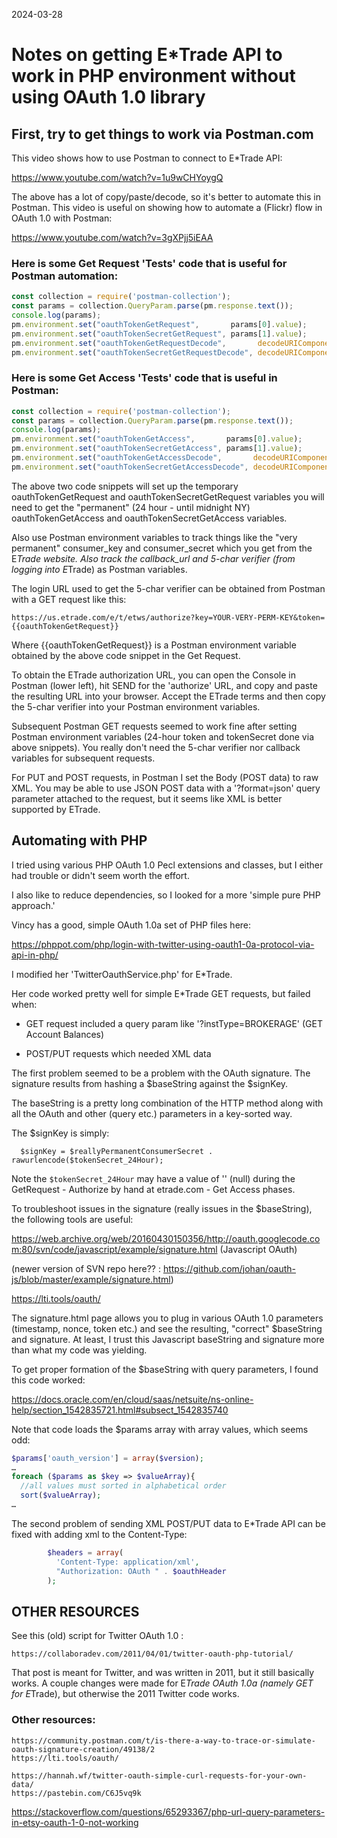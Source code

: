 2024-03-28

# Notes on getting E*Trade API to work in PHP environment without using OAuth 1.0 library

## First, try to get things to work via Postman.com

This video shows how to use Postman to connect to E*Trade API:

  https://www.youtube.com/watch?v=1u9wCHYoygQ

The above has a lot of copy/paste/decode, so it's better to automate this in Postman.  This video is useful on showing how to automate a (Flickr) flow in OAuth 1.0 with Postman:

  https://www.youtube.com/watch?v=3gXPjj5iEAA

### Here is some Get Request 'Tests' code that is useful for Postman automation:

```javascript
const collection = require('postman-collection');
const params = collection.QueryParam.parse(pm.response.text());
console.log(params);
pm.environment.set("oauthTokenGetRequest",       params[0].value);
pm.environment.set("oauthTokenSecretGetRequest", params[1].value);
pm.environment.set("oauthTokenGetRequestDecode",       decodeURIComponent(params[0].value));
pm.environment.set("oauthTokenSecretGetRequestDecode", decodeURIComponent(params[1].value));
```

### Here is some Get Access 'Tests' code that is useful in Postman:

```javascript
const collection = require('postman-collection');
const params = collection.QueryParam.parse(pm.response.text());
console.log(params);
pm.environment.set("oauthTokenGetAccess",       params[0].value);
pm.environment.set("oauthTokenSecretGetAccess", params[1].value);
pm.environment.set("oauthTokenGetAccessDecode",       decodeURIComponent(params[0].value));
pm.environment.set("oauthTokenSecretGetAccessDecode", decodeURIComponent(params[1].value));
```

The above two code snippets will set up the temporary  oauthTokenGetRequest and  oauthTokenSecretGetRequest variables you will need to get  the "permanent" (24 hour - until midnight NY)  oauthTokenGetAccess and  oauthTokenSecretGetAccess variables.

Also use Postman environment variables to track things like the "very permanent" consumer_key and consumer_secret which you get from the E*Trade website.  Also track the callback_url and 5-char verifier (from logging into E*Trade) as Postman variables.

The login URL used to get the 5-char verifier can be obtained from Postman with a GET request like this:

```
https://us.etrade.com/e/t/etws/authorize?key=YOUR-VERY-PERM-KEY&token={{oauthTokenGetRequest}}
```

Where  {{oauthTokenGetRequest}} is a Postman environment variable obtained by the above code snippet in the Get Request.

To obtain the ETrade authorization URL, you can open the Console in Postman (lower left), hit SEND for the 'authorize' URL, and copy and paste the resulting URL into your browser.  Accept the ETrade terms and then copy the 5-char verifier into your Postman environment variables.

Subsequent Postman GET requests seemed to work fine after setting Postman environment variables (24-hour token and tokenSecret done via above snippets). You really don't need the 5-char verifier nor callback variables for subsequent requests.

For PUT and POST requests, in Postman I set the Body (POST data) to raw XML.  You may be able to use JSON POST data with a '?format=json' query parameter attached to the request, but it seems like XML is better supported by ETrade.



## Automating with PHP

I tried using various PHP OAuth 1.0 Pecl extensions and classes, but I either had trouble or didn't seem worth the effort.

I also like to reduce dependencies, so I looked for a more 'simple pure PHP approach.'

Vincy has a good, simple OAuth 1.0a set of PHP files here:

  https://phppot.com/php/login-with-twitter-using-oauth1-0a-protocol-via-api-in-php/

I modified her 'TwitterOauthService.php' for E*Trade.

Her code worked pretty well for simple E*Trade GET requests, but failed when:

* GET request included a query param like '?instType=BROKERAGE' (GET Account Balances)

* POST/PUT requests which needed XML data

The first problem seemed to be a problem with the OAuth signature.  The signature results from hashing a $baseString against the $signKey.

The baseString is a pretty long combination of the HTTP method along with all the OAuth and other (query etc.) parameters in a key-sorted way.

The $signKey is simply:
```
  $signKey = $reallyPermanentConsumerSecret . rawurlencode($tokenSecret_24Hour);
```

Note the ```$tokenSecret_24Hour``` may have a value of '' (null) during the GetRequest - Authorize by hand at etrade.com - Get Access phases.

To troubleshoot issues in the signature (really issues in the $baseString), the following tools are useful:

https://web.archive.org/web/20160430150356/http://oauth.googlecode.com:80/svn/code/javascript/example/signature.html  (Javascript OAuth)

(newer version of SVN repo here?? : https://github.com/johan/oauth-js/blob/master/example/signature.html)

https://lti.tools/oauth/


The signature.html page allows you to plug in various OAuth 1.0 parameters (timestamp, nonce, token etc.) and see the resulting, "correct" $baseString and signature.  At least, I trust this Javascript baseString and signature more than
what my code was yielding.


To get proper formation of the $baseString with query parameters, I found this code worked:

https://docs.oracle.com/en/cloud/saas/netsuite/ns-online-help/section_1542835721.html#subsect_1542835740

Note that code loads the $params array with array values, which seems odd:

```php
$params['oauth_version'] = array($version); 
…
foreach ($params as $key => $valueArray){ 
  //all values must sorted in alphabetical order 
  sort($valueArray); 
…
```

The second problem of sending XML POST/PUT data to E*Trade API can be fixed with adding xml to the Content-Type:

```php
        $headers = array(
          'Content-Type: application/xml',
          "Authorization: OAuth " . $oauthHeader
        );
```


## OTHER RESOURCES

  See this (old) script for Twitter OAuth 1.0 :
  
    https://collaboradev.com/2011/04/01/twitter-oauth-php-tutorial/
    
  That post is meant for Twitter, and was written in 2011, but it still basically works.
  A couple changes were made for E*Trade OAuth 1.0a (namely GET for E*Trade), but 
  otherwise the 2011 Twitter code works.

  ### Other resources:
    https://community.postman.com/t/is-there-a-way-to-trace-or-simulate-oauth-signature-creation/49138/2
    https://lti.tools/oauth/
    
    https://hannah.wf/twitter-oauth-simple-curl-requests-for-your-own-data/
    https://pastebin.com/C6J5vq9k

https://stackoverflow.com/questions/65293367/php-url-query-parameters-in-etsy-oauth-1-0-not-working






